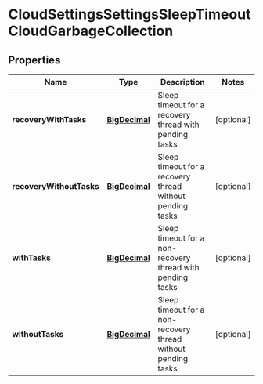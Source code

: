 
# CloudSettingsSettingsSleepTimeoutCloudGarbageCollection

## Properties
Name | Type | Description | Notes
------------ | ------------- | ------------- | -------------
**recoveryWithTasks** | [**BigDecimal**](BigDecimal.md) | Sleep timeout for a recovery thread with pending tasks |  [optional]
**recoveryWithoutTasks** | [**BigDecimal**](BigDecimal.md) | Sleep timeout for a recovery thread without pending tasks |  [optional]
**withTasks** | [**BigDecimal**](BigDecimal.md) | Sleep timeout for a non-recovery thread with pending tasks |  [optional]
**withoutTasks** | [**BigDecimal**](BigDecimal.md) | Sleep timeout for a non-recovery thread without pending tasks |  [optional]



